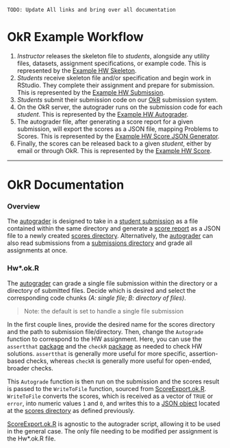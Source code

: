 `TODO: Update All links and bring over all documentation`

# OkR Example Workflow

1. *Instructor* releases the skeleton file to *students*, alongside any utility files, datasets, assignment specifications, or example code. This is represented by the [Example HW Skeleton](https://github.com/jadebc-berkeley/PH250B/blob/master/OkR/Hw0_Skeleton.R).
2. *Students* receive skeleton file and/or specification and begin work in RStudio. They complete their assignment and prepare for submission. This is represented by the [Example HW Submission](https://github.com/jadebc-berkeley/PH250B/blob/master/OkR/Hw0_Submission.R).
3. *Students* submit their submission code on our [OkR](https://okpy.org) submission system.
4. On the OkR server, the autograder runs on the submission code for each *student*. This is represented by the [Example HW Autograder](https://github.com/jadebc-berkeley/PH250B/blob/master/OkR/Hw0.ok.R).
5. The autograder file, after generating a score report for a given submission, will export the scores as a JSON file, mapping Problems to Scores. This is represented by the [Example HW Score JSON Generator](https://github.com/jadebc-berkeley/PH250B/blob/master/OkR/ScoreExport.ok.R).
6. Finally, the scores can be released back to a given *student*, either by email or through OkR. This is represented by the [Example HW Score](https://github.com/jadebc-berkeley/PH250B/blob/master/OkR/Hw0Score).

---

# OkR Documentation

### Overview  
The [autograder](https://github.com/jadebc-berkeley/PH250B/blob/basic-autograder/OkR/Hw0.ok.R) is designed to take in a [student submission](https://github.com/jadebc-berkeley/PH250B/blob/basic-autograder/OkR/Hw0_Submission.R) as a file contained within the same directory and generate a [score report](https://github.com/jadebc-berkeley/PH250B/blob/basic-autograder/OkR/Hw0_Scored/Hw0_NP1_ScoreReport.JSON) as a JSON file to a newly created [scores directory](https://github.com/jadebc-berkeley/PH250B/tree/basic-autograder/OkR/Hw0_Scored). Alternatively, the [autograder](https://github.com/jadebc-berkeley/PH250B/blob/basic-autograder/OkR/Hw0.ok.R) can also read submissions from a [submissions directory](https://github.com/jadebc-berkeley/PH250B/tree/basic-autograder/OkR/Hw0_Submissions) and grade all assignments at once.

### Hw*.ok.R
The [autograder](https://github.com/jadebc-berkeley/PH250B/blob/basic-autograder/OkR/Hw0.ok.R) can grade a single file submission within the directory or a directory of submitted files. Decide which is desired and select the corresponding code chunks *(A: single file; B: directory of files)*.
> Note: the default is set to handle a single file submission

In the first couple lines, provide the desired name for the scores directory and the path to submission file/directory. Then, change the `Autograde` function to correspond to the HW assignment. Here, you can use the `assertthat` [package](https://github.com/hadley/assertthat) and the `checkR` [package](https://cran.r-project.org/web/packages/checkr/checkr.pdf) as needed to check HW solutions. `assertthat` is generally more useful for more specific, assertion-based checks, whereas `checkR` is generally more useful for open-ended, broader checks.

This `Autograde` function is then run on the submission and the scores result is passed to the `WriteToFile` function, sourced from [ScoreExport.ok.R](https://github.com/jadebc-berkeley/PH250B/blob/basic-autograder/OkR/ScoreExport.ok.R). `WriteToFile` converts the scores, which is received as a vector of `TRUE` or `error`, into numeric values `1` and `0`, and writes this to a [JSON object](https://github.com/jadebc-berkeley/PH250B/blob/basic-autograder/OkR/Hw0_Scored/Hw0_NP1_ScoreReport.JSON) located at the [scores directory](https://github.com/jadebc-berkeley/PH250B/tree/basic-autograder/OkR/Hw0_Scored) as defined previously.

[ScoreExport.ok.R](https://github.com/jadebc-berkeley/PH250B/blob/basic-autograder/OkR/ScoreExport.ok.R) is agnostic to the autograder script, allowing it to be used in the general case. The only file needing to be modified per assignment is the Hw*.ok.R file.
